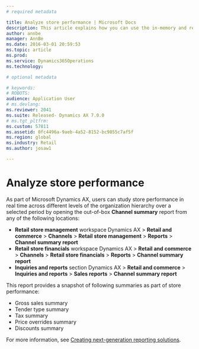 ```yaml
---
# required metadata

title: Analyze store performance | Microsoft Docs
description: This article explains how you can use the in-memory and real-time analytics to access, explore, and gain insight about store performance, based on your Microsoft Dynamics AX data. 
author: annbe
manager: AnnBe
ms.date: 2016-03-01 20:59:53
ms.topic: article
ms.prod: 
ms.service: Dynamics365Operations
ms.technology: 

# optional metadata

# keywords: 
# ROBOTS: 
audience: Application User
# ms.devlang: 
ms.reviewer: 2041
ms.suite: Released- Dynamics AX 7.0.0
# ms.tgt_pltfrm: 
ms.custom: 57811
ms.assetid: 0fc4496a-9aeb-4a52-8152-bc9855c7af5f
ms.region: global
ms.industry: Retail
ms.author: josaw1

---
```


# Analyze store performance

As part of Microsoft Dynamics AX, users can study store performance in real time across different levels of the organization hierarchy over a selected period by opening the out-of-box **Channel summary** report from any of the following locations:

-   **Retail store management** workspace Dynamics AX &gt; **Retail and commerce** &gt; **Channels** &gt; **Retail store management** &gt; **Reports** &gt; **Channel summary report**
-   **Retail store financials** workspace Dynamics AX &gt; **Retail and commerce** &gt; **Channels** &gt; **Retail store financials** &gt; **Reports** &gt; **Channel summary report**
-   **Inquiries and reports** section Dynamics AX &gt; **Retail and commerce** &gt; **Inquiries and reports** &gt; **Sales reports** &gt; **Channel summary report**

This report provides a snapshot of following summaries as part of store performance:

-   Gross sales summary
-   Tender type summary
-   Tax summary
-   Price overrides summary
-   Discounts summary

For more information, see [Creating next-generation reporting solutions](https://ax.help.dynamics.com/en/wiki/creating-nextgen-reporting-solutions/).

